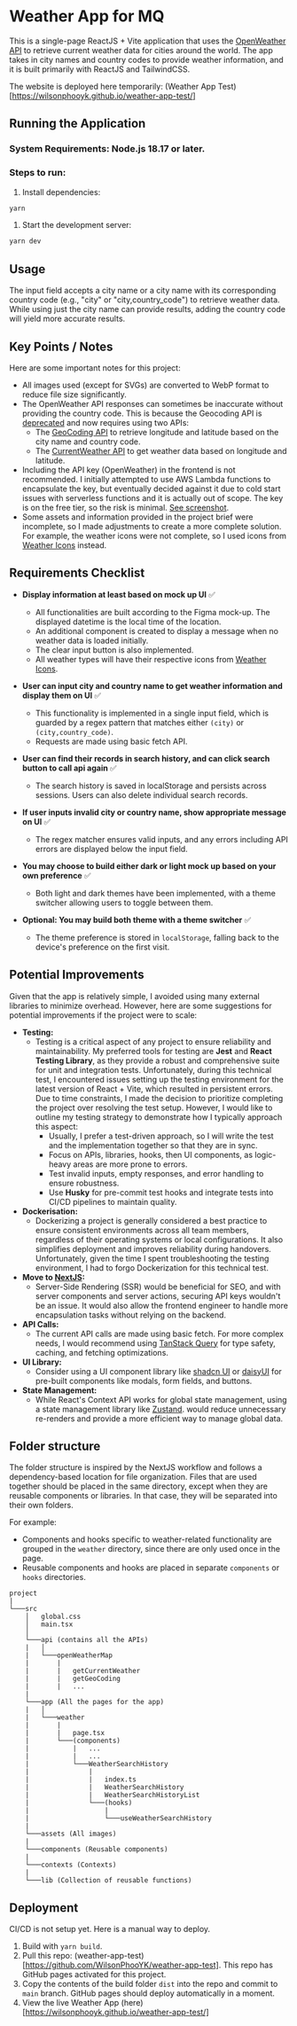 # Weather App for MQ

This is a single-page ReactJS + Vite application that uses the [OpenWeather API](https://openweathermap.org/api) to retrieve current weather data for cities around the world. The app takes in city names and country codes to provide weather information, and it is built primarily with ReactJS and TailwindCSS.

The website is deployed here temporarily: (Weather App Test)[https://wilsonphooyk.github.io/weather-app-test/]

## Running the Application

### System Requirements: Node.js 18.17 or later.

### Steps to run:
1. Install dependencies:
```bash
yarn
```
1. Start the development server:
```bash
yarn dev
```

## Usage

The input field accepts a city name or a city name with its corresponding country code (e.g., "city" or "city,country_code") to retrieve weather data. While using just the city name can provide results, adding the country code will yield more accurate results.

## Key Points / Notes

Here are some important notes for this project:

- All images used (except for SVGs) are converted to WebP format to reduce file size significantly.
- The OpenWeather API responses can sometimes be inaccurate without providing the country code. This is because the Geocoding API is [deprecated](https://openweathermap.org/current#builtin) and now requires using two APIs:
  - The [GeoCoding API](https://openweathermap.org/api/geocoding-api) to retrieve longitude and latitude based on the city name and country code.
  - The [CurrentWeather API](https://openweathermap.org/current) to get weather data based on longitude and latitude.
- Including the API key (OpenWeather) in the frontend is not recommended. I initially attempted to use AWS Lambda functions to encapsulate the key, but eventually decided against it due to cold start issues with serverless functions and it is actually out of scope. The key is on the free tier, so the risk is minimal. [See screenshot](./docs/lambda.png).
- Some assets and information provided in the project brief were incomplete, so I made adjustments to create a more complete solution. For example, the weather icons were not complete, so I used icons from [Weather Icons](https://openweathermap.org/weather-conditions) instead.

## Requirements Checklist

- **Display information at least based on mock up UI** ✅
  - All functionalities are built according to the Figma mock-up. The displayed datetime is the local time of the location.
  - An additional component is created to display a message when no weather data is loaded initially.
  - The clear input button is also implemented.
  - All weather types will have their respective icons from [Weather Icons](https://openweathermap.org/weather-conditions).

- **User can input city and country name to get weather information and display them on UI** ✅
  - This functionality is implemented in a single input field, which is guarded by a regex pattern that matches either `(city)` or `(city,country_code)`.
  - Requests are made using basic fetch API.

- **User can find their records in search history, and can click search button to call api again** ✅
  - The search history is saved in localStorage and persists across sessions. Users can also delete individual search records.

- **If user inputs invalid city or country name, show appropriate message on UI** ✅
  - The regex matcher ensures valid inputs, and any errors including API errors are displayed below the input field.

- **You may choose to build either dark or light mock up based on your own preference** ✅
  - Both light and dark themes have been implemented, with a theme switcher allowing users to toggle between them.

- **Optional: You may build both theme with a theme switcher** ✅
  - The theme preference is stored in `localStorage`, falling back to the device's preference on the first visit.

## Potential Improvements

Given that the app is relatively simple, I avoided using many external libraries to minimize overhead. However, here are some suggestions for potential improvements if the project were to scale:

- **Testing:**
  - Testing is a critical aspect of any project to ensure reliability and maintainability. My preferred tools for testing are **Jest** and **React Testing Library**, as they provide a robust and comprehensive suite for unit and integration tests.
  Unfortunately, during this technical test, I encountered issues setting up the testing environment for the latest version of React + Vite, which resulted in persistent errors. Due to time constraints, I made the decision to prioritize completing the project over resolving the test setup. However, I would like to outline my testing strategy to demonstrate how I typically approach this aspect:
    - Usually, I prefer a test-driven approach, so I will write the test and the implementation together so that they are in sync.
    - Focus on APIs, libraries, hooks, then UI components, as logic-heavy areas are more prone to errors.
    - Test invalid inputs, empty responses, and error handling to ensure robustness.
    - Use **Husky** for pre-commit test hooks and integrate tests into CI/CD pipelines to maintain quality.
- **Dockerisation:**
  - Dockerizing a project is generally considered a best practice to ensure consistent environments across all team members, regardless of their operating systems or local configurations. It also simplifies deployment and improves reliability during handovers. Unfortunately, given the time I spent troubleshooting the testing environment, I had to forgo Dockerization for this technical test.
- **Move to [NextJS](https://nextjs.org/):**
  - Server-Side Rendering (SSR) would be beneficial for SEO, and with server components and server actions, securing API keys wouldn't be an issue. It would also allow the frontend engineer to handle more encapsulation tasks without relying on the backend.
- **API Calls:**
  - The current API calls are made using basic fetch. For more complex needs, I would recommend using [TanStack Query](https://tanstack.com/query/latest/docs/framework/react/overview) for type safety, caching, and fetching optimizations.
- **UI Library:**
  - Consider using a UI component library like [shadcn UI](https://ui.shadcn.com/) or [daisyUI](https://daisyui.com/) for pre-built components like modals, form fields, and buttons.
- **State Management:**
  - While React's Context API works for global state management, using a state management library like [Zustand](https://zustand.docs.pmnd.rs/getting-started/introduction). would reduce unnecessary re-renders and provide a more efficient way to manage global data.


## Folder structure

The folder structure is inspired by the NextJS workflow and follows a dependency-based location for file organization. Files that are used together should be placed in the same directory, except when they are reusable components or libraries. In that case, they will be separated into their own folders.

For example:

- Components and hooks specific to weather-related functionality are grouped in the `weather` directory, since there are only used once in the page.
- Reusable components and hooks are placed in separate `components` or `hooks` directories.

```
project
|
└───src
    │   global.css
    │   main.tsx
    │
    └───api (contains all the APIs)
    |   │   
    |   └───openWeatherMap
    |       |   
    |       |   getCurrentWeather
    |       |   getGeoCoding
    |       |   ...
    |       
    └───app (All the pages for the app)
    |   │   
    |   └───weather
    |       |   
    |       |   page.tsx
    |       └───(components)
    |           |   ...
    |           |   ...
    |           └───WeatherSearchHistory
    |               |
    |               |   index.ts
    |               |   WeatherSearchHistory
    |               |   WeatherSearchHistoryList
    |               └───(hooks)
    |                   |
    |                   └───useWeatherSearchHistory
    |
    └───assets (All images)
    |
    └───components (Reusable components)
    |
    └───contexts (Contexts)
    |
    └───lib (Collection of reusable functions)
```

## Deployment

CI/CD is not setup yet. Here is a manual way to deploy.

1. Build with `yarn build`.
2. Pull this repo: (weather-app-test)[https://github.com/WilsonPhooYK/weather-app-test]. This repo has GitHub pages activated for this project.
3. Copy the contents of the build folder `dist` into the repo and commit to `main` branch. GitHub pages should deploy automatically in a moment.
4. View the live Weather App (here)[https://wilsonphooyk.github.io/weather-app-test/]